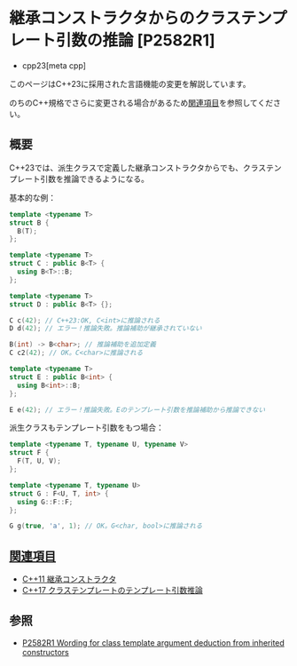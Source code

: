 # 継承コンストラクタからのクラステンプレート引数の推論 [P2582R1]
* cpp23[meta cpp]

<!-- start lang caution -->

このページはC++23に採用された言語機能の変更を解説しています。

のちのC++規格でさらに変更される場合があるため[関連項目](#relative_page)を参照してください。

<!-- last lang caution -->

## 概要
C++23では、派生クラスで定義した継承コンストラクタからでも、クラステンプレート引数を推論できるようになる。


基本的な例：

```cpp
template <typename T>
struct B {
  B(T);
};

template <typename T>
struct C : public B<T> {
  using B<T>::B;
};

template <typename T>
struct D : public B<T> {};

C c(42); // C++23:OK, C<int>に推論される
D d(42); // エラー！推論失敗。推論補助が継承されていない

B(int) -> B<char>; // 推論補助を追加定義
C c2(42); // OK。C<char>に推論される

template <typename T>
struct E : public B<int> {
  using B<int>::B;
};

E e(42); // エラー！推論失敗。Eのテンプレート引数を推論補助から推論できない
```


派生クラスもテンプレート引数をもつ場合：

```cpp
template <typename T, typename U, typename V>
struct F {
  F(T, U, V);
};

template <typename T, typename U>
struct G : F<U, T, int> {
  using G::F::F;
};

G g(true, 'a', 1); // OK。G<char, bool>に推論される
```


## <a id="relative-page" href="#relative-page">関連項目</a>
- [C++11 継承コンストラクタ](/lang/cpp11/inheriting_constructors.md)
- [C++17 クラステンプレートのテンプレート引数推論](/lang/cpp17/type_deduction_for_class_templates.md)


## 参照
- [P2582R1 Wording for class template argument deduction from inherited constructors](https://www.open-std.org/jtc1/sc22/wg21/docs/papers/2022/p2582r1.pdf)